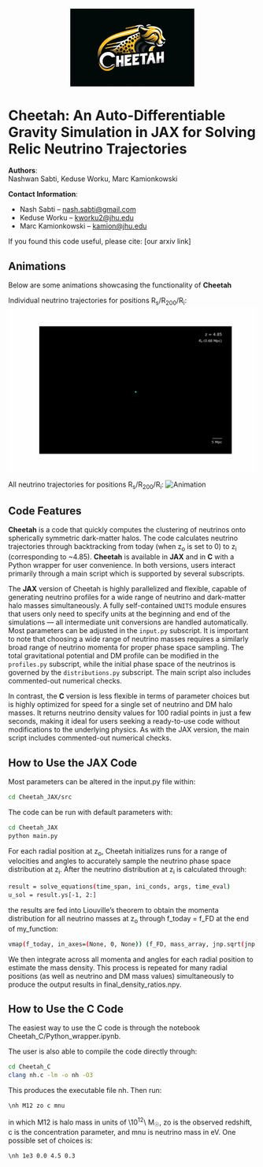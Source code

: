 <p align="center">
  <img src="Cheetah_logo.png" alt="Cheetah Logo" width="50%" />
</p>


# Cheetah: An Auto-Differentiable Gravity Simulation in JAX for Solving Relic Neutrino Trajectories


**Authors**:  
Nashwan Sabti, Keduse Worku, Marc Kamionkowski


**Contact Information**:  
- Nash Sabti – [nash.sabti@gmail.com](mailto:nash.sabti@gmail.com)  
- Keduse Worku – [kworku2@jhu.edu](mailto:kworku2@jhu.edu)  
- Marc Kamionkowski – [kamion@jhu.edu](mailto:kamion@jhu.edu)


If you found this code useful, please cite: [our arxiv link]


## Animations
Below are some animations showcasing the functionality of **Cheetah**


Individual neutrino trajectories for positions R<sub>s</sub>/R<sub>200</sub>/R<sub>i</sub>:
![Animation](single_trajectories_animation.gif)


All neutrino trajectories for positions R<sub>s</sub>/R<sub>200</sub>/R<sub>i</sub>:
![Animation](all_trajectories_animation.gif)


## Code Features
**Cheetah** is a code that quickly computes the clustering of neutrinos onto spherically symmetric dark-matter halos. The code calculates neutrino trajectories through backtracking from today (when z<sub>o</sub> is set to 0) to z<sub>i</sub> (corresponding to ~4.85). **Cheetah** is available in **JAX** and in **C** with a Python wrapper for user convenience. In both versions, users interact primarily through a main script which is supported by several subscripts.


The **JAX** version of Cheetah is highly parallelized and flexible, capable of generating neutrino profiles for a wide range of neutrino and dark-matter halo masses simultaneously. A fully self-contained `UNITS` module ensures that users only need to specify units at the beginning and end of the simulations — all intermediate unit conversions are handled automatically. Most parameters can be adjusted in the `input.py` subscript. It is important to note that choosing a wide range of neutrino masses requires a similarly broad range of neutrino momenta for proper phase space sampling. The total gravitational potential and DM profile can be modified in the `profiles.py` subscript, while the initial phase space of the neutrinos is governed by the `distributions.py` subscript. The main script also includes commented-out numerical checks.


In contrast, the **C** version is less flexible in terms of parameter choices but is highly optimized for speed for a single set of neutrino and DM halo masses. It returns neutrino density values for 100 radial points in just a few seconds, making it ideal for users seeking a ready-to-use code without modifications to the underlying physics. As with the JAX version, the main script includes commented-out numerical checks.


## How to Use the JAX Code
Most parameters can be altered in the input.py file within:


```bash
cd Cheetah_JAX/src
```


The code can be run with default parameters with:


```bash
cd Cheetah_JAX
python main.py
```


For each radial position at z<sub>o</sub>, Cheetah initializes runs for a range of velocities and angles to accurately sample the neutrino phase space distribution at z<sub>i</sub>. After the neutrino distribution at z<sub>i</sub> is calculated through:
```bash
result = solve_equations(time_span, ini_conds, args, time_eval)
u_sol = result.ys[-1, 2:] 
```
the results are fed into Liouville’s theorem to obtain the momenta distribution for all neutrino masses at z<sub>o</sub> through f_today =  f_FD at the end of my_function:
```bash
vmap(f_today, in_axes=(None, 0, None)) (f_FD, mass_array, jnp.sqrt(jnp.sum(jnp.power(u_sol, 2))),)
```
We then integrate across all momenta and angles for each radial position to estimate the mass density. This process is repeated for many radial positions (as well as neutrino and DM mass values) simultaneously to produce the output results in final_density_ratios.npy.




## How to Use the C Code
The easiest way to use the C code is through the notebook Cheetah_C/Python_wrapper.ipynb. 


The user is also able to compile the code directly through: 
```bash
cd Cheetah_C
clang nh.c -lm -o nh -O3
```
This produces the executable file nh. Then run:
```bash
\nh M12 zo c mnu
```
in which M12 is halo mass in units of \10<sup>12</sup>\ M<sub>☉</sub>, zo is the observed redshift, c is the concentration parameter, and mnu is neutrino mass in eV. One possible set of choices is:


```bash
\nh 1e3 0.0 4.5 0.3
```

